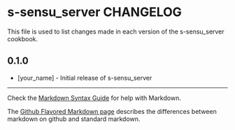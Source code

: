 s-sensu_server CHANGELOG
========================

This file is used to list changes made in each version of the s-sensu_server cookbook.

0.1.0
-----
- [your_name] - Initial release of s-sensu_server

- - -
Check the [Markdown Syntax Guide](http://daringfireball.net/projects/markdown/syntax) for help with Markdown.

The [Github Flavored Markdown page](http://github.github.com/github-flavored-markdown/) describes the differences between markdown on github and standard markdown.

